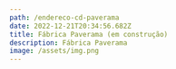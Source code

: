 ```yaml
---
path: /endereco-cd-paverama
date: 2022-12-21T20:34:56.682Z
title: Fábrica Paverama (em construção)
description: Fábrica Paverama
image: /assets/img.png
---
```

